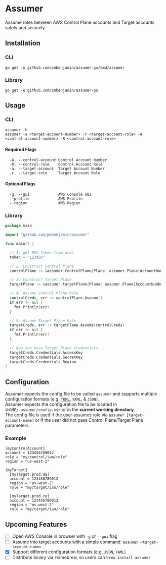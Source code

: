 # Assumer
Assume roles between AWS Control Plane accounts and Target accounts safely and securely.

## Installation
### CLI
`go get -u github.com/pmbenjamin/assumer-go/cmd/assumer`
### Library
`go get -u github.com/pmbenjamin/assumer-go`

## Usage
### CLI
```
assumer -h
assumer -a <target-account-number> -r <target-account-role> -A <control-account-number> -R <control-account-role>
```
#### Required Flags
```
  -A, --control-account Control Account Number
  -R, --control-role    Control Account Role
  -a, --target-account  Target Account Number
  -r, --target-role     Target Account Role
```
#### Optional Flags
```
  -g, --gui             AWS Console GUI
  --profile             AWS Profile
  --region              AWS Region
```
### Library
```go
package main

import "github.com/pmbenjamin/assumer"

func main() {

  // 1. get MFA Token from user
  token = "123456"

  // 2. Construct Control Plane
  controlPlane := &assumer.ControlPlane{Plane: assumer.Plane{AccountNumber: "123456789012", RoleArn: "arn:aws:iam::123456789012:role/control-role", Region: "us-west-2"}, MfaToken: token}

  // 3. Construct Target Plane
  targetPlane := &assumer.targetPlane{Plane: assumer.Plane{AccountNumber: "123123123123", RoleArn: "arn:aws:iam::123123123123:role/target-plane"}}

  // 4. Assume Control Plane Role
  controlCreds, err := controlPlane.Assume()
  if err != nil {
    fmt.Println(err)
  }

  // 5. Assume Target Plane Role
  targetCreds, err := targetPlane.Assume(controlCreds)
  if err != nil {
    fmt.Println(err)
  }

  // Now you have Target Plane Credentials...
  targetCreds.Credentials.AccessKey
  targetCreds.Credentials.SecretKey
  targetCreds.Credentials.Region
}
```

## Configuration
Assumer expects the config file to be called `assumer` and supports multiple configuration formats (e.g. [`TOML`](https://github.com/toml-lang/toml), `YAML`, & `JSON`).  
Assumer expects the configuration file to be located in `$HOME/.assumer/config.xyz` or in the **current working directory**.  
The config file is used if the user assumes role via `assumer [target-account-name]` or if the user did not pass Control Plane/Target Plane parameters.

### Example
```
[myControlAccount]
account = 123456789012
role = "my/control/iam/role"
region = "us-west-2"

[myTarget]
  [myTarget.prod.da]
  account = 123456789012
  region = "us-west-2"
  role = "my/target/iam/role"

  [myTarget.prod.ro]
  account = 123456789012
  region = "us-west-2"
  role = "my/target/iam/role"
```

## Upcoming Features
- [ ] Open AWS Console in browser with `-g` or `--gui` flag
- [ ] Assume into target accounts with a simple command: `assumer <target-account-name>`
- [x] Support different configuration formats (e.g. `JSON`, `YAML`)
- [ ] Distribute binary via Homebrew, so users can `brew install assumer`